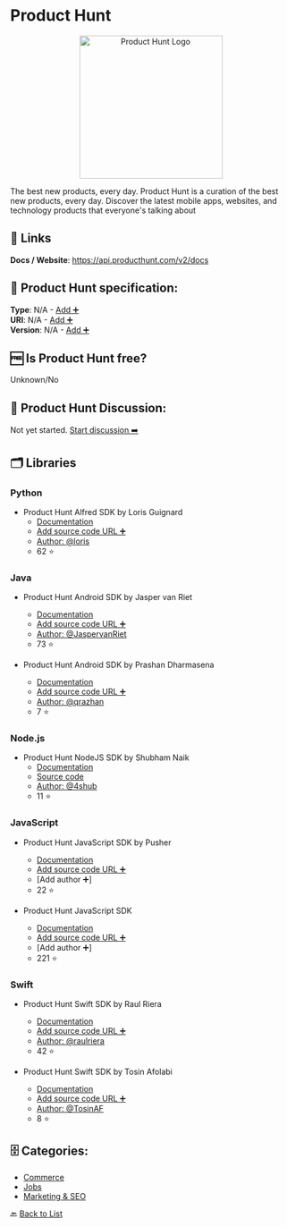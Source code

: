 # Product Hunt
<p align="center">
    <img width="256" src="https://raw.githubusercontent.com/apis-list/apis-list/main/apis/product-hunt/logo_256x256.png" alt="Product Hunt Logo"/>
</p>
The best new products, every day. Product Hunt is a curation of the best new products, every day. Discover the latest mobile apps, websites, and technology products that everyone&#x27;s talking about

##  🔗 Links
**Docs / Website**: https://api.producthunt.com/v2/docs

## 🧬 Product Hunt specification:
**Type**: N/A - [Add ➕](https://github.com/apis-list/apis-list/edit/main/apis-list.yaml)  
**URI**: N/A - [Add ➕](https://github.com/apis-list/apis-list/edit/main/apis-list.yaml)  
**Version**: N/A - [Add ➕](https://github.com/apis-list/apis-list/edit/main/apis-list.yaml)

## 🆓 Is Product Hunt free?
 Unknown/No 

## 💬 Product Hunt Discussion:
Not yet started. [Start discussion ➡️](https://github.com/apis-list/apis-list/discussions/new)

## 🗂️ Libraries
### Python
- Product Hunt Alfred SDK by Loris Guignard
    - [Documentation](https://github.com/loris/alfred-producthunt-workflow)
    - [Add source code URL ➕]()
    - [Author: @loris](https://github.com/loris)
    - 62 ⭐

### Java
- Product Hunt Android SDK by Jasper van Riet
    - [Documentation](https://github.com/JaspervanRiet/Jager)
    - [Add source code URL ➕]()
    - [Author: @JaspervanRiet](https://github.com/JaspervanRiet)
    - 73 ⭐

- Product Hunt Android SDK by Prashan Dharmasena
    - [Documentation](https://github.com/qrazhan/hunter2)
    - [Add source code URL ➕]()
    - [Author: @qrazhan](https://github.com/qrazhan)
    - 7 ⭐

### Node.js
- Product Hunt NodeJS SDK by Shubham Naik
    - [Documentation](http://huntlytics.shub.club)
    - [Source code](https://github.com/4shub/huntlytics)
    - [Author: @4shub](https://github.com/4shub)
    - 11 ⭐

### JavaScript
- Product Hunt JavaScript SDK by Pusher
    - [Documentation](https://github.com/pusher-community/pusher-realtime-producthunt)
    - [Add source code URL ➕]()
    - [Add author ➕]
    - 22 ⭐

- Product Hunt JavaScript SDK
    - [Documentation](https://github.com/producthunt/producthunt-api)
    - [Add source code URL ➕]()
    - [Add author ➕]
    - 221 ⭐

### Swift
- Product Hunt Swift SDK by Raul Riera
    - [Documentation](https://github.com/raulriera/HuntingKit)
    - [Add source code URL ➕]()
    - [Author: @raulriera](https://github.com/raulriera)
    - 42 ⭐

- Product Hunt Swift SDK by Tosin Afolabi
    - [Documentation](https://github.com/TosinAF/thenews)
    - [Add source code URL ➕]()
    - [Author: @TosinAF](https://github.com/TosinAF)
    - 8 ⭐


## 🗄️ Categories:
- [Commerce](https://github.com/apis-list/apis-list#commerce-)
- [Jobs](https://github.com/apis-list/apis-list#jobs-)
- [Marketing & SEO](https://github.com/apis-list/apis-list#marketing--seo-)

🔙  [Back to List](https://github.com/apis-list/apis-list)
